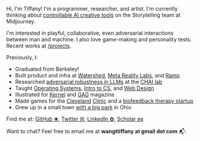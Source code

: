 Hi, I'm Tiffany! I'm a programmer, researcher, and artist. I'm currently thinking about [controllable AI creative tools](https://mj-storytelling.github.io/) on the Storytelling team at Midjourney.

I'm interested in playful, collaborative, even adversarial interactions between man and machine. I also love game-making and personality tests. Recent works at [/projects](/projects).

Previously, I:

- Graduated from Berkeley!
- Built product and infra at [Watershed](https://watershed.com/), [Meta Reality Labs](https://about.meta.com/realitylabs/), and [Ramp](https://ramp.com/)
- Researched [adversarial robustness in LLMs](https://tensortrust.ai/paper/) at the [CHAI lab](https://humancompatible.ai/)
- Taught [Operating Systems](https://cs162.org/), [Intro to CS](https://cs61a.org/), and [Web Design](https://webdesigndecal.github.io/)
- Illustrated for [Kernel](https://www.kernelmag.io/) and [GAG](https://www.tiktok.com/@gag.magazine/) magazine
- Made games for the [Cleveland](https://cnnmon.itch.io/cardiocasino) [Clinic](https://cnnmon.itch.io/kittyclinic) and a [biofeedback therapy startup](https://www.news5cleveland.com/news/local-news/akron-canton-news/akron-startups-getting-big-bounce-at-innovation-hub)
- Grew up in a small town [with a big park](https://en.wikipedia.org/wiki/Brecksville_Reservation) in Ohio

Find me at: [GitHub ❀](https://github.com/cnnmon), [Twitter ꕤ](https://twitter.com/cnnmonie), [LinkedIn ✿](https://www.linkedin.com/in/wtiffany/), [Scholar ʚɞ](https://scholar.google.com/citations?hl=en&user=p8hhfi4AAAAJ)

Want to chat? Feel free to email me at **wangttiffany at gmail dot com** 📬.
